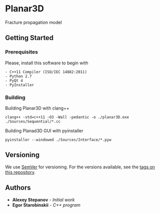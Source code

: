 # Planar3D

Fracture propagation model

## Getting Started

### Prerequisites

Please, install this software to begin with

```
- C++11 Compiler (ISO/IEC 14882:2011)
- Python 2.7
- PyQt 4
- PyInstaller
```

### Building

Building Planar3D with clang++

```
clang++ -std=c++11 -O3 -Wall -pedantic -o ./planar3D.exe ./Sources/Sequential/*.cc
```

Building Planad3D GUI with pyinstaller

```
pyinstaller --windowed ./Sources/Interface/*.pyw
```

## Versioning

We use [SemVer](http://semver.org/) for versioning. For the versions available, see the [tags on this repository](https://github.com/starobinskii/Planar3D/tags). 

## Authors

* **Alexey Stepanov** - *Initial work*
* **Egor Starobinskii** - *C++ program*